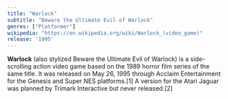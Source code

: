 ```yaml
---
title: "Warlock"
subtitle: "Beware the Ultimate Evil of Warlock"
genres: ["Platformer"]
wikipedia: "https://en.wikipedia.org/wiki/Warlock_(video_game)"
release: '1995'
---
```

**Warlock** (also stylized Beware the Ultimate Evil of Warlock) is a side-scrolling action video game based on the 1989 horror film series of the same title. It was released on May 26, 1995 through Acclaim Entertainment for the Genesis and Super NES platforms.[1] A version for the Atari Jaguar was planned by Trimark Interactive but never released.[2]  